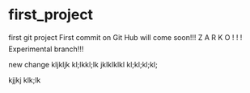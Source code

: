 # first_project
first git project
First commit on Git Hub will come soon!!!
Z A R K O   ! ! !
Experimental branch!!!

new change
kljkljk
kl;lkkl;lk
jklklklkl
kl;kl;kl;kl;

kjjkj
klk;lk